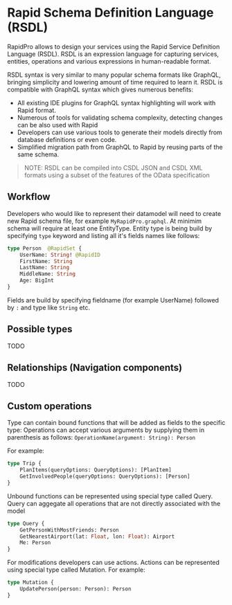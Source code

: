 # Rapid Schema Definition Language (RSDL)

RapidPro allows to design your services using the Rapid Service Definition Language (RSDL).
RSDL is an expression language for capturing services, entities, operations and various expressions in human-readable format.

RSDL syntax is very similar to many popular schema formats like GraphQL,
bringing simplicity and lowering amount of time required to learn it. 
RSDL is compatible with GraphQL syntax which gives numerous benefits:

-   All existing IDE plugins for GraphQL syntax highlighting will work with Rapid format.
-   Numerous of tools for validating schema complexity, detecting changes can be also used with Rapid
-   Developers can use various tools to generate their models directly from database definitions or even code.
-   Simplified migration path from GraphQL to Rapid by reusing parts of the same schema.

> NOTE: RSDL can be compiled into CSDL JSON and CSDL XML formats using a subset of the features of the OData specification

## Workflow

Developers who would like to represent their datamodel will need to create new Rapid schema file,
for example `MyRapidPro.graphql`.
At minimim schema will require at least one EntityType.
Entity type is being build by specifying `type` keyword and listing all it's fields names like follows:


```graphql
type Person  @RapidSet {
    UserName: String! @RapidID
    FirstName: String
    LastName: String
    MiddleName: String
    Age: BigInt
}
```

Fields are build by specifying fieldname (for example UserName) followed by `:` and type like `String` etc.

## Possible types

TODO

## Relationships (Navigation components)

TODO

## Custom operations

Type can contain bound functions that will be added as fields to the specific type:
Operations can accept various arguments by supplying them in parenthesis as follows:
`OperationName(argument: String): Person`

For example:

```graphql
type Trip {
    PlanItems(queryOptions: QueryOptions): [PlanItem]
    GetInvolvedPeople(queryOptions: QueryOptions): [Person]
}
```

Unbound functions can be represented using special type called Query.
Query can aggegate all operations that are not directly associated with the model

```graphql
type Query {
    GetPersonWithMostFriends: Person
    GetNearestAirport(lat: Float, lon: Float): Airport
    Me: Person
}
```

For modifications developers can use actions.
Actions can be represented using special type called Mutation.
For example:

```graphql
type Mutation {
    UpdatePerson(person: Person): Person
}
```
